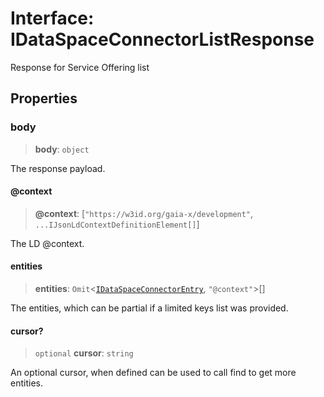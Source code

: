 # Interface: IDataSpaceConnectorListResponse

Response for Service Offering list

## Properties

### body

> **body**: `object`

The response payload.

#### @context

> **@context**: \[`"https://w3id.org/gaia-x/development"`, `...IJsonLdContextDefinitionElement[]`\]

The LD @context.

#### entities

> **entities**: `Omit`\<[`IDataSpaceConnectorEntry`](IDataSpaceConnectorEntry.md), `"@context"`\>[]

The entities, which can be partial if a limited keys list was provided.

#### cursor?

> `optional` **cursor**: `string`

An optional cursor, when defined can be used to call find to get more entities.
